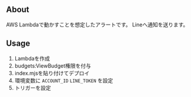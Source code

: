 ## About
AWS Lambdaで動かすことを想定したアラートです。
Lineへ通知を送ります。

## Usage

1. Lambdaを作成
2. budgets:ViewBudget権限を付与
3. index.mjsを貼り付けてデプロイ
4. 環境変数に `ACCOUNT_ID` `LINE_TOKEN` を設定
5. トリガーを設定